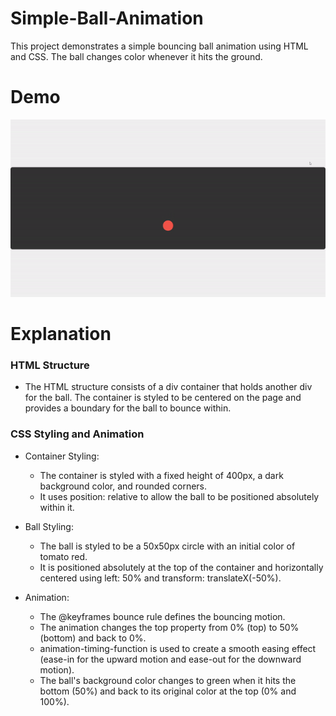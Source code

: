 # Simple-Ball-Animation
This project demonstrates a simple bouncing ball animation using HTML and CSS. The ball changes color whenever it hits the ground.

# Demo
![Video Demo](https://github.com/spl3ndid/Simple-Ball-Animation/blob/main/demo.gif)

# Explanation

### HTML Structure
- The HTML structure consists of a div container that holds another div for the ball. The container is styled to be centered on the page and provides a boundary for the ball to bounce within.

### CSS Styling and Animation

- Container Styling:
    - The container is styled with a fixed height of 400px, a dark background color, and rounded corners.
    - It uses position: relative to allow the ball to be positioned absolutely within it.

- Ball Styling:
    - The ball is styled to be a 50x50px circle with an initial color of tomato red.
    - It is positioned absolutely at the top of the container and horizontally centered using left: 50% and transform: translateX(-50%).

- Animation:
    - The @keyframes bounce rule defines the bouncing motion.
    - The animation changes the top property from 0% (top) to 50% (bottom) and back to 0%.
    - animation-timing-function is used to create a smooth easing effect (ease-in for the upward motion and ease-out for the downward motion).
    - The ball's background color changes to green when it hits the bottom (50%) and back to its original color at the top (0% and 100%).




  
